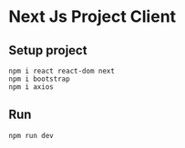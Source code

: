 
# Next Js Project Client

## Setup project
```
npm i react react-dom next
npm i bootstrap 
npm i axios
```

## Run
```
npm run dev
```